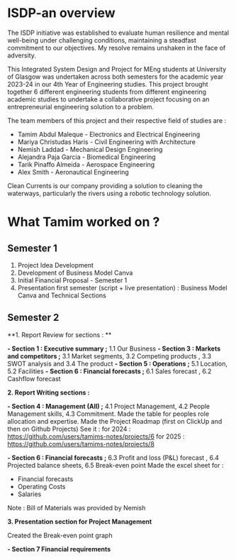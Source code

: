 # ISDP-an overview

The ISDP initiative was established to evaluate human resilience and mental well-being under challenging conditions, maintaining a steadfast commitment to our objectives. My resolve remains unshaken in the face of adversity.

This Integrated System Design and Project for MEng students at University of Glasgow was undertaken across both semesters for the academic year 2023-24 in our 4th Year of Engineering studies. This project brought together 6 different engineering students from different engineering academic studies to undertake a collaborative project focusing on an entrepreneurial engineering solution to a problem. 

The team members of this project and their respective field of studies are :

* Tamim Abdul Maleque - Electronics and Electrical Engineering
* Mariya Christudas Haris - Civil Engineering with Architecture
* Nemish Laddad - Mechanical Design Engineering
* Alejandra Paja Garcia - Biomedical Engineering
* Tarik Pinaffo Almeida - Aerospace Engineering
* Alex Smith - Aeronautical Engineering

Clean Currents is our company providing a solution to cleaning the waterways, particularly the rivers using a robotic technology solution. 
# What Tamim worked on ?
## Semester 1

1. Project Idea Development 
2. Development of Business Model Canva
3. Initial Financial Proposal - Semester 1 
4. Presentation first semester (script + live presentation) : Business Model Canva and Technical Sections

## Semester 2

**1. Report Review for sections : **

**- Section 1 : Executive summary ;** 1.1 Our Business 
**- Section 3 : Markets and competitors ;** 3.1 Market segments, 3.2 Competing products , 3.3 SWOT analysis and 3.4 The product
**- Section 5 : Operations ;** 5.1 Location, 5.2 Facilities
**- Section 6 : Financial forecasts ;** 6.1 Sales forecast , 6.2 Cashflow forecast

**2. Report Writing sections :**

**- Section 4 : Management (All) ;** 4.1 Project Management, 4.2 People Management skills, 4.3 Commitment.
Made the table for peoples role allocation and expertise. 
Made the Project Roadmap (first on ClickUp and then on Github Projects) 
See it : 
for 2024 : https://github.com/users/tamims-notes/projects/6
for 2025 : https://github.com/users/tamims-notes/projects/8

**- Section 6 : Financial forecasts ;** 6.3 Profit and loss (P&L) forecast , 6.4 Projected balance sheets, 6.5 Break-even point 
Made the excel sheet for : 

- Financial forecasts
- Operating Costs
- Salaries

Note : Bill of Materials was provided by Nemish

**3. Presentation section for Project Management**
 

Created the Break-even point graph 

**- Section 7 Financial requirements**
